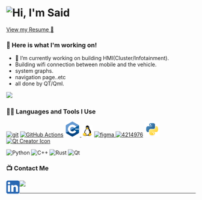 # ![Hi, I'm Said](https://readme-typing-svg.herokuapp.com?color=%2336BCF7&size=21+&duration=2000&center=true&vCenter=true&multiline=true&width=200&height=40&lines=Hi%2C+I'm+Said!👋🏼;+;+)

[View my Resume 📝](https://drive.google.com/drive/u/0/folders/1ylvttUZGozfBDQk76bMfb3Dg0mm4qniV)


### 🧰 Here is what I'm working on!  

- 🔭 I’m currently working on building HMI(Cluster/Infotainment).
- Building wifi connection between mobile and the vehicle.
- system graphs.
- navigation page..etc
- all done by QT/Qml.

<a href="https://github.com/404"><img src="https://user-images.githubusercontent.com/73097560/115834477-dbab4500-a447-11eb-908a-139a6edaec5c.gif"></a>

### 👨‍💻 Languages and Tools I Use

<a href="https://git-scm.com/" target="_blank" rel="noreferrer"> <img src="https://www.vectorlogo.zone/logos/git-scm/git-scm-icon.svg" alt="git" height="30" /></a>
<a href="https://github.com/features/actions" target="_blank" rel="noreferrer"> <img src="https://www.vectorlogo.zone/logos/github/github-tile.svg" alt="GitHub Actions" height="30" /></a>
<a href="https://www.w3schools.com/cpp/" ><img src="https://raw.githubusercontent.com/devicons/devicon/master/icons/cplusplus/cplusplus-original.svg" alt="cplusplus" width="40" height="40"/> </a>
<a href="https://www.linux.org/" target="_blank" rel="noreferrer"> <img src="https://raw.githubusercontent.com/devicons/devicon/master/icons/linux/linux-original.svg" alt="linux" height="30" /></a>
<a href="https://www.figma.com/" ><img src="https://www.vectorlogo.zone/logos/figma/figma-icon.svg" alt="figma" width="40" height="40"/> </a> <a href="https://git-scm.com/" target="_blank" rel="noreferrer">
<a href="https://stackoverflow.com" target="blank"><img  src="https://raw.githubusercontent.com/rahuldkjain/github-profile-readme-generator/master/src/images/icons/Social/stack-overflow.svg" alt="4214976" height="30" width="40" /></a>
<a href="https://www.python.org" > <img src="https://raw.githubusercontent.com/devicons/devicon/master/icons/python/python-original.svg" alt="java" width="40" height="40"/> </a>
<a href="https://www.qt.io/qt-for-c-plus-plus" target="_blank"><img src="https://upload.wikimedia.org/wikipedia/commons/0/0b/Qt_logo_2016.svg" alt="Qt Creator Icon" width="40" height="40"></a>

![Python](https://img.shields.io/badge/Python-Intermediate-green)
![C++](https://img.shields.io/badge/C++-Intermediate-lightgreen)
![Rust](https://img.shields.io/badge/Rust-Beginner-blue)
![Qt](https://img.shields.io/badge/Qt_Qml-expert-black)

### 📺 Contact Me

  <a href="https://saidmagdy2023@gmail.com"> <img width="40px" src="https://www.vectorlogo.zone/logos/gmail/gmail-icon.svg" />
  <a href="https://www.linkedin.com/in/said-magdy-shhata-0a95a6246"><img align="left" src="https://raw.githubusercontent.com/deepajarout/deepajarout/main/5296501_linkedin_network_linkedin logo_icon.png" alt="deepa Jarout | LinkedIn" width="35px"/></a>

 
---
